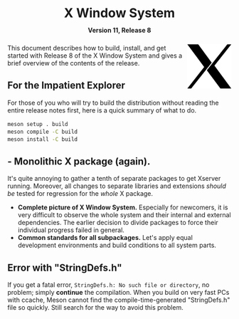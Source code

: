 <h1 align="center">X Window System<br/>
<span style="font-size:0.5em;">Version 11, Release 8</span>
</h1>

<img src="doc/X11.png" width=100 align="right"/>

This document describes how to build, install, and get started with Release 8 of the X Window System and gives a brief overview of the contents of the release.

## For the Impatient Explorer

For those of you who will try to build the distribution without reading the entire release notes first, here is a quick summary of what to do.

```sh
meson setup . build
meson compile -C build
meson install -C build
```

## - **Monolithic X package (again).**
It's quite annoying to gather a tenth of separate packages to get Xserver running. Moreover, all changes to separate libraries and extensions *should be* tested for regression for the *whole* X package.
- **Complete picture of X Window System.** Especially for newcomers, it is very difficult to observe the whole system and their internal and external dependencies. The earlier decision to divide packages to force their individual progress failed in general.
- **Common standards for all subpackages.** Let's apply equal development environments and build conditions to all system parts.

## Error with "StringDefs.h"
If you get a fatal error, `StringDefs.h: No such file or directory`, no problem; simply **continue** the compilation. When you build on very fast PCs with ccache, Meson cannot find the compile-time-generated "StringDefs.h" file so quickly. Still search for the way to avoid this problem.

